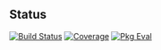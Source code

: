 ## Status

[![Build Status](https://github.com/thofma/WhereIsMyDocstring.jl/actions/workflows/CI.yml/badge.svg?branch=master)](https://github.com/thofma/WhereIsMyDocstring.jl/actions/workflows/CI.yml?query=branch%3Amaster)
[![Coverage](https://codecov.io/gh/thofma/WhereIsMyDocstring.jl/branch/master/graph/badge.svg)](https://codecov.io/gh/thofma/WhereIsMyDocstring.jl)
[![Pkg Eval](https://juliaci.github.io/NanosoldierReports/pkgeval_badges/W/WhereIsMyDocstring.svg)](https://juliaci.github.io/NanosoldierReports/pkgeval_badges/report.html)
